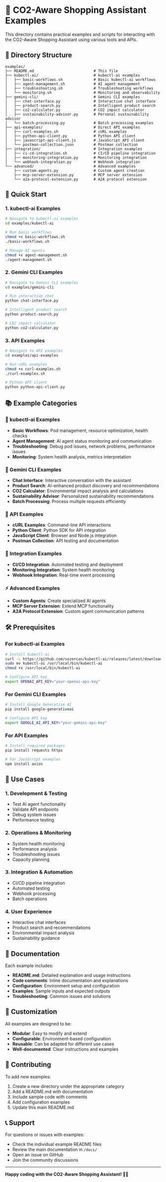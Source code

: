 # 🚀 CO2-Aware Shopping Assistant Examples

This directory contains practical examples and scripts for interacting with the CO2-Aware Shopping Assistant using various tools and APIs.

## 📁 Directory Structure

```
examples/
├── README.md                           # This file
├── kubectl-ai/                         # kubectl-ai examples
│   ├── basic-workflows.sh              # Basic kubectl-ai workflows
│   ├── agent-management.sh             # AI agent management
│   ├── troubleshooting.sh              # Troubleshooting workflows
│   └── monitoring.sh                   # Monitoring and observability
├── gemini-cli/                         # Gemini CLI examples
│   ├── chat-interface.py               # Interactive chat interface
│   ├── product-search.py               # Intelligent product search
│   ├── co2-calculator.py               # CO2 impact calculator
│   ├── sustainability-advisor.py       # Personal sustainability advisor
│   └── batch-processing.py             # Batch processing examples
├── api-examples/                       # Direct API examples
│   ├── curl-examples.sh                # cURL examples
│   ├── python-api-client.py            # Python API client
│   ├── javascript-api-client.js        # JavaScript API client
│   └── postman-collection.json         # Postman collection
├── integration/                        # Integration examples
│   ├── ci-cd-integration.sh            # CI/CD pipeline integration
│   ├── monitoring-integration.py       # Monitoring integration
│   └── webhook-integration.py          # Webhook integration
└── advanced/                           # Advanced examples
    ├── custom-agents.py                # Custom agent creation
    ├── mcp-server-extension.py         # MCP server extension
    └── a2a-protocol-extension.py       # A2A protocol extension
```

## 🚀 Quick Start

### **1. kubectl-ai Examples**
```bash
# Navigate to kubectl-ai examples
cd examples/kubectl-ai

# Run basic workflows
chmod +x basic-workflows.sh
./basic-workflows.sh

# Manage AI agents
chmod +x agent-management.sh
./agent-management.sh
```

### **2. Gemini CLI Examples**
```bash
# Navigate to Gemini CLI examples
cd examples/gemini-cli

# Run interactive chat
python chat-interface.py

# Intelligent product search
python product-search.py

# CO2 impact calculator
python co2-calculator.py
```

### **3. API Examples**
```bash
# Navigate to API examples
cd examples/api-examples

# Run cURL examples
chmod +x curl-examples.sh
./curl-examples.sh

# Python API client
python python-api-client.py
```

## 📚 Example Categories

### **🤖 kubectl-ai Examples**
- **Basic Workflows**: Pod management, resource optimization, health checks
- **Agent Management**: AI agent status monitoring and communication
- **Troubleshooting**: Debug pod issues, network problems, performance issues
- **Monitoring**: System health analysis, metrics interpretation

### **🌟 Gemini CLI Examples**
- **Chat Interface**: Interactive conversation with the assistant
- **Product Search**: AI-enhanced product discovery and recommendations
- **CO2 Calculator**: Environmental impact analysis and calculations
- **Sustainability Advisor**: Personalized sustainability recommendations
- **Batch Processing**: Process multiple requests efficiently

### **🔌 API Examples**
- **cURL Examples**: Command-line API interactions
- **Python Client**: Python SDK for API integration
- **JavaScript Client**: Browser and Node.js integration
- **Postman Collection**: API testing and documentation

### **🔗 Integration Examples**
- **CI/CD Integration**: Automated testing and deployment
- **Monitoring Integration**: System health monitoring
- **Webhook Integration**: Real-time event processing

### **⚡ Advanced Examples**
- **Custom Agents**: Create specialized AI agents
- **MCP Server Extension**: Extend MCP functionality
- **A2A Protocol Extension**: Custom agent communication patterns

## 🛠️ Prerequisites

### **For kubectl-ai Examples**
```bash
# Install kubectl-ai
curl -L https://github.com/sozercan/kubectl-ai/releases/latest/download/kubectl-ai-linux-amd64.tar.gz | tar xz
sudo mv kubectl-ai /usr/local/bin/kubectl-ai
chmod +x /usr/local/bin/kubectl-ai

# Configure API key
export OPENAI_API_KEY="your-openai-api-key"
```

### **For Gemini CLI Examples**
```bash
# Install Google Generative AI
pip install google-generativeai

# Configure API key
export GOOGLE_AI_API_KEY="your-gemini-api-key"
```

### **For API Examples**
```bash
# Install required packages
pip install requests httpx

# For JavaScript examples
npm install axios
```

## 🎯 Use Cases

### **1. Development & Testing**
- Test AI agent functionality
- Validate API endpoints
- Debug system issues
- Performance testing

### **2. Operations & Monitoring**
- System health monitoring
- Performance analysis
- Troubleshooting issues
- Capacity planning

### **3. Integration & Automation**
- CI/CD pipeline integration
- Automated testing
- Webhook processing
- Batch operations

### **4. User Experience**
- Interactive chat interfaces
- Product search and recommendations
- Environmental impact analysis
- Sustainability guidance

## 📖 Documentation

Each example includes:
- **README.md**: Detailed explanation and usage instructions
- **Code comments**: Inline documentation and explanations
- **Configuration**: Environment setup and configuration
- **Examples**: Sample inputs and expected outputs
- **Troubleshooting**: Common issues and solutions

## 🔧 Customization

All examples are designed to be:
- **Modular**: Easy to modify and extend
- **Configurable**: Environment-based configuration
- **Reusable**: Can be adapted for different use cases
- **Well-documented**: Clear instructions and examples

## 🤝 Contributing

To add new examples:
1. Create a new directory under the appropriate category
2. Add a README.md with documentation
3. Include sample code with comments
4. Add configuration examples
5. Update this main README.md

## 📞 Support

For questions or issues with examples:
- Check the individual example README files
- Review the main documentation in `/docs/`
- Open an issue on GitHub
- Join the community discussions

---

**Happy coding with the CO2-Aware Shopping Assistant! 🌱🤖**
